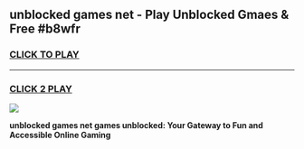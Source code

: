
## unblocked games net - Play Unblocked Gmaes & Free #b8wfr
<h3>
<a href="https://news.freeplayer.one?title=unblocked_games_net&ref=03M">CLICK TO PLAY</a></h3>
<hr>

<h3>
<a href="https://news.freeplayer.one?title=unblocked_games_net&ref=03M">CLICK 2 PLAY</a>
  
</h3>

<a href="https://news.freeplayer.one?title=unblocked_games_net&ref=03M"><img src="https://clearcache.store/games.png"></a>


**unblocked games net games unblocked: Your Gateway to Fun and Accessible Online Gaming**
